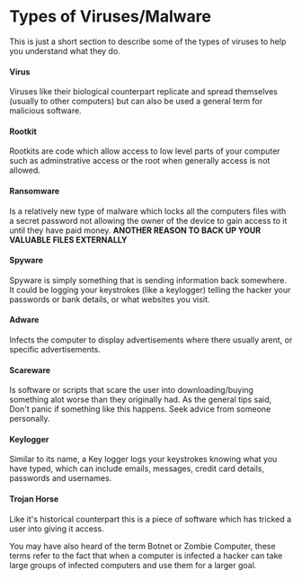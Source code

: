 # Types of Viruses/Malware

This is just a short section to describe some of the types of viruses to help you understand what they do.

#### Virus

Viruses like their biological counterpart replicate and spread themselves \(usually to other computers\) but can also be used a general term for malicious software.

#### Rootkit

Rootkits are code which allow access to low level parts of your computer such as adminstrative access or the root when generally access is not allowed.

#### Ransomware

Is a relatively new type of malware which locks all the computers files with a secret password not allowing the owner of the device to gain access to it until they have paid money. **ANOTHER REASON TO BACK UP YOUR VALUABLE FILES EXTERNALLY**

#### Spyware

Spyware is simply something that is sending information back somewhere. It could be logging your keystrokes \(like a keylogger\) telling the hacker your passwords or bank details, or what websites you visit.

#### Adware

Infects the computer to display advertisements where there usually arent, or specific advertisements.

#### Scareware

Is software or scripts that scare the user into downloading/buying something alot worse than they originally had. As the general tips said, Don't panic if something like this happens. Seek advice from someone personally.

#### Keylogger

Similar to its name, a Key logger logs your keystrokes knowing what you have typed, which can include emails, messages, credit card details, passwords and usernames.

#### Trojan Horse

Like it's historical counterpart this is a piece of software which has tricked a user into giving it access.



You may have also heard of the term Botnet or Zombie Computer, these terms refer to the fact that when a computer is infected a hacker can take large groups of infected computers and use them for a larger goal.

